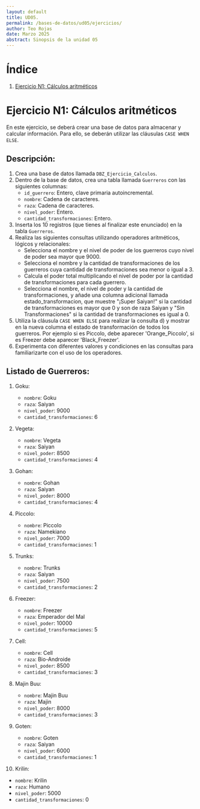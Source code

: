 ```yaml
---
layout: default
title: UD05. 
permalink: /bases-de-datos/ud05/ejercicios/
author: Teo Rojas
date: Marzo 2025
abstract: Sinopsis de la unidad 05
---
```


# Índice

1. [Ejercicio N1: Cálculos aritméticos](#ejercicio-n1-cálculos-aritméticos)  


<!--
2. [Ejercicio N2: Registro de Caballeros del Zodiaco con Constelaciones](#ejercicio-n2-registro-de-caballeros-del-zodiaco-con-constelaciones)  
3. [Ejercicio N3: Creación de Base de Datos para Pubs](#ejercicio-n3-creación-de-base-de-datos-para-pubs)  
4. [Ejercicio N4: Base de Datos para Talleres](#ejercicio-n4-base-de-datos-para-talleres)


5. [Ejercicio N5: Base de Datos para Biblioteca](#ejercicio-n6-base-de-datos-para-biblioteca)  
-->

# Ejercicio N1: Cálculos aritméticos

En este ejercicio, se deberá crear una base de datos para almacenar y calcular información. Para ello, se deberán utilizar las cláusulas `CASE WHEN ELSE`.

## Descripción:

1. Crea una base de datos llamada `DBZ_Ejercicio_Calculos`.
2. Dentro de la base de datos, crea una tabla llamada `Guerreros` con las siguientes columnas:
   - `id_guerrero`: Entero, clave primaria autoincremental.
   - `nombre`: Cadena de caracteres.
   - `raza`: Cadena de caracteres.
   - `nivel_poder`: Entero.
   - `cantidad_transformaciones`: Entero.
3. Inserta los 10 registros (que tienes al finalizar este enunciado) en la tabla `Guerreros`. 
4. Realiza las siguientes consultas utilizando operadores aritméticos, lógicos y relacionales: 
   - Selecciona el nombre y el nivel de poder de los guerreros cuyo nivel de poder sea mayor que 9000. 
   - Selecciona el nombre y la cantidad de transformaciones de los guerreros cuya cantidad de transformaciones sea menor o igual a 3. 
   - Calcula el poder total multiplicando el nivel de poder por la cantidad de transformaciones para cada guerrero. 
   - Selecciona el nombre, el nivel de poder y la cantidad de transformaciones, y añade una columna adicional llamada estado_transformacion, que muestre "¡Super Saiyan!" si la cantidad de transformaciones es mayor que 0 y son de raza Saiyan y "Sin Transformaciones" si la cantidad de transformaciones es igual a 0.
5. Utiliza la cláusula `CASE WHEN ELSE` para realizar la consulta d) y mostrar en la nueva columna el estado de transformación de todos los guerreros. Por ejemplo si es Piccolo, debe aparecer 'Orange_Piccolo', si es Freezer  debe aparecer 'Black_Freezer'.
6. Experimenta con diferentes valores y condiciones en las consultas para familiarizarte con el uso de los operadores.

## Listado de Guerreros:

1. Goku:
   - `nombre`: Goku
   - `raza`: Saiyan
   - `nivel_poder`: 9000
   - `cantidad_transformaciones`: 6

2. Vegeta:
   - `nombre`: Vegeta
   - `raza`: Saiyan
   - `nivel_poder`: 8500
   - `cantidad_transformaciones`: 4

3. Gohan:
   - `nombre`: Gohan
   - `raza`: Saiyan
   - `nivel_poder`: 8000
   - `cantidad_transformaciones`: 4

4. Piccolo:
   - `nombre`: Piccolo
   - `raza`: Namekiano
   - `nivel_poder`: 7000
   - `cantidad_transformaciones`: 1

5. Trunks:
   - `nombre`: Trunks
   - `raza`: Saiyan
   - `nivel_poder`: 7500
   - `cantidad_transformaciones`: 2

6. Freezer:
   - `nombre`: Freezer
   - `raza`: Emperador del Mal
   - `nivel_poder`: 10000
   - `cantidad_transformaciones`: 5

7. Cell:
   - `nombre`: Cell
   - `raza`: Bio-Androide
   - `nivel_poder`: 8500
   - `cantidad_transformaciones`: 3

8. Majin Buu:
   - `nombre`: Majin Buu
   - `raza`: Majin
   - `nivel_poder`: 8000
   - `cantidad_transformaciones`: 3

9. Goten:
   - `nombre`: Goten
   - `raza`: Saiyan
   - `nivel_poder`: 6000
   - `cantidad_transformaciones`: 1

10. Krilin:
   - `nombre`: Krilin
   - `raza`: Humano
   - `nivel_poder`: 5000
   - `cantidad_transformaciones`: 0
